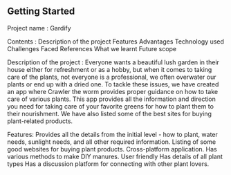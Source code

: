 
## Getting Started

Project name :
Gardify

Contents :
Description of the project
Features
Advantages 
Technology used
Challenges Faced
References
What we learnt
Future scope

Description of the project :
Everyone wants a beautiful lush garden in their house either for refreshment or as a hobby, but when it comes to taking care of the plants, not everyone is a professional, we often overwater our plants or end up with a dried one. To tackle these issues, we have created an app where Crawler the worm provides proper guidance on how to take care of various plants. This app provides all the information and direction you need for taking care of your favorite greens for how to plant them to their nourishment. We have also listed some of the best sites for buying plant-related products.

Features:
Provides all the details from the initial level - how to plant, water needs, sunlight needs, and all other required information.
Listing of some good websites for buying plant products.
Cross-platform application.
Has various methods to make DIY manures.
User friendly 
Has details of all plant types
Has a discussion platform for connecting with other plant lovers.

